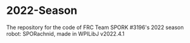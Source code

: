 # 2022-Season

The repository for the code of FRC Team SPORK #3196's 2022 season robot: SPORachnid, made in WPILibJ v2022.4.1
